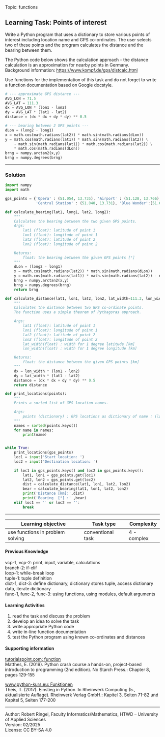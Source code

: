 Topic: functions

## Learning Task: Points of interest

Write a Python program that uses a dictionary to store various points
of interest including location name and GPS co-ordinates. The user selects 
two of these points and the program calculates the distance and the bearing 
between them.

The Python code below shows the calculation approach - the distance calculation 
is an approximation for nearby points in Germany.  
Background information: https://www.kompf.de/gps/distcalc.html  

Use functions for the implementation of this task and do not forget to write a
function documentation based on Google docstyle.

``` python
# --- approximate GPS distance ---
AVG_LON = 71.5
AVG_LAT = 111.3
dx = AVG_LON * (lon1 - lon2)
dy = AVG_LAT * (lat1 - lat2)
distance = (dx * dx + dy * dy) ** 0.5

# --- bearing between 2 GPS points ---
dLon = (long2 - long1)
x = math.cos(math.radians(lat2)) * math.sin(math.radians(dLon))
y = math.cos(math.radians(lat1)) * math.sin(math.radians(lat2)) \
    - math.sin(math.radians(lat1)) * math.cos(math.radians(lat2)) \
    * math.cos(math.radians(dLon))
brng = numpy.arctan2(x,y)
brng = numpy.degrees(brng)
```

---------------------------------------

### Solution

``` python
import numpy
import math

gps_points = {'Opera' : (51.054, 13.735), 'Airport' : (51.128, 13.766), 
			  'Central Station' : (51.040, 13.731), 'Blue Wonder':(51.053, 13.809)}

def calculate_bearing(lat1, long1, lat2, long2):
    """
    Calculates the bearing between the two given GPS points.
    Args:
        lat1 (float): latitude of point 1
        lon1 (float): longitude of point 1
        lat2 (float): latitude of point 2
        lon2 (float): longitude of point 2

    Returns:
        float: the bearing between the given GPS points [°]
    """	
    dLon = (long2 - long1)
    x = math.cos(math.radians(lat2)) * math.sin(math.radians(dLon))
    y = math.cos(math.radians(lat1)) * math.sin(math.radians(lat2)) - math.sin(math.radians(lat1)) * math.cos(math.radians(lat2)) * math.cos(math.radians(dLon))
    brng = numpy.arctan2(x,y)
    brng = numpy.degrees(brng)
    return brng

def calculate_distance(lat1, lon1, lat2, lon2, lat_width=111.3, lon_width=71.5):
    """
    Calculates the distance between two GPS co-ordinate points.
    The function uses a simple theorem of Pythagoras approach. 

    Args:
        lat1 (float): latitude of point 1
        lon1 (float): longitude of point 1
        lat2 (float): latitude of point 2
        lon2 (float): longitude of point 2
        lat_width(float) : width for 1 degree latitude [km]
        lon_width(float) : width for 1 degree longitude [km]

    Returns:
        float: the distance between the given GPS points [km]
    """
    dx = lon_width * (lon1 - lon2)
    dy = lat_width * (lat1 - lat2)
    distance = (dx * dx + dy * dy) ** 0.5	
    return distance 

def print_locations(points):
    """
    Prints a sorted list of GPS location names.

    Args:
        points (dictionary) : GPS locations as dictionary of name : (lat,lon)
    """
    names = sorted(points.keys())
    for name in names:
        print(name)


while True:
    print_locations(gps_points)
    loc1 = input('Start location: ')
    loc2 = input('Destination location: ')

    if loc1 in gps_points.keys() and loc2 in gps_points.keys():
        lat1, lon1 = gps_points.get(loc1)
        lat2, lon2 = gps_points.get(loc2)
        dist = calculate_distance(lat1, lon1, lat2, lon2)
        bear = calculate_bearing(lat1, lon1, lat2, lon2)
        print('Distance [km]:',dist)
        print('Bearing  [°] :' ,bear)
    elif loc1 == '' or loc2 == '':
        break
```

---------------------------------------

| **Learning objective**                         | **Task type**   | **Complexity** |
| ---------------------------------------------- | --------------- | -------------- |
| use functions in problem solving               | conventional task | 4 - complex     |  

#### Previous Knowledge

vcp-1, vcp-2: print, input, variable, calculations  
branch-2: if-elif  
loop-1: while-break loop  
tuple-1: tuple definition  
dict-1, dict-3: define dictionary, dictionary stores tuple, access dictionary data, iterate dictionary  
func-1, func-2, func-3: using functions, using modules, default arguments  

#### Learning Activities

1) read the task and discuss the problem 
2) develop an idea to solve the task
3) write appropriate Python code
4) write in-line function documentation
5) test the Python program using known co-ordinates and distances

#### Supporting information

[tutorialspoint.com: function](https://www.tutorialspoint.com/python/python_functions.htm)  
Matthes, E. (2019). Python crash course a hands-on, project-based introduction to programming (2nd edition). No Starch Press.: Chapter 8, pages 129-155  

[www.python-kurs.eu: Funktionen](https://www.python-kurs.eu/python3_funktionen.php)  
Theis, T. (2017). Einstieg in Python. In Rheinwerk Computing (5., aktualisierte Auflage). Rheinwerk Verlag GmbH.: Kapitel 3, Seiten 71-82 und Kapitel 5, Seiten 177-200

---------------------------------------
Author: Robert Ringel, Faculty Informatics/Mathematics, HTWD – University of Applied Sciences  
Version: 02/2025  
License: CC BY-SA 4.0